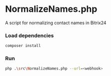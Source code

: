 # NormalizeNames.php

A script for normalizing contact names in Bitrix24

### Load dependencies
```sh
composer install
```

### Run
```sh
php .\src\NormalizeNames.php --url=<webhook>
```
